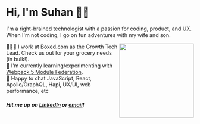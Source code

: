 # Hi, I'm Suhan 🖖🏻 

I'm a right-brained technologist with a passion for coding, product, and UX. When I'm not coding, I go on fun adventures with my wife and son.

<img src='https://media.giphy.com/media/R6xi8dXsRhIjK/giphy.gif' width='200' align='right'>

👷🏻‍♂️  I work at [Boxed.com](https://www.boxed.com) as the Growth Tech Lead. Check us out for your grocery needs (in bulk!).  
🌱  I'm currently learning/experimenting with [Webpack 5 Module Federation](https://webpack.js.org/concepts/module-federation/).  
💬  Happy to chat JavaScript, React, Apollo/GraphQL, Hapi, UX/UI, web performance, etc

##### Hit me up on [LinkedIn](https://www.linkedin.com/in/suhanwijaya/) or [email](mailto:suhanw@gmail.com)!

<!--
**suhanw/suhanw** is a ✨ _special_ ✨ repository because its `README.md` (this file) appears on your GitHub profile.

Here are some ideas to get you started:

- 🔭 I’m currently working on ...
- 🌱 I’m currently learning ...
- 👯 I’m looking to collaborate on ...
- 🤔 I’m looking for help with ...
- 💬 Ask me about ...
- 📫 How to reach me: ...
- 😄 Pronouns: ...
- ⚡ Fun fact: ...
-->
